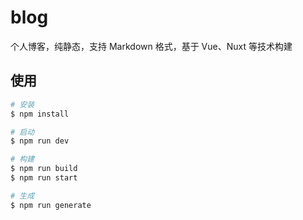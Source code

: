 # blog

个人博客，纯静态，支持 Markdown 格式，基于 Vue、Nuxt 等技术构建

## 使用


```bash
# 安装
$ npm install

# 启动
$ npm run dev

# 构建
$ npm run build
$ npm run start

# 生成
$ npm run generate
```

